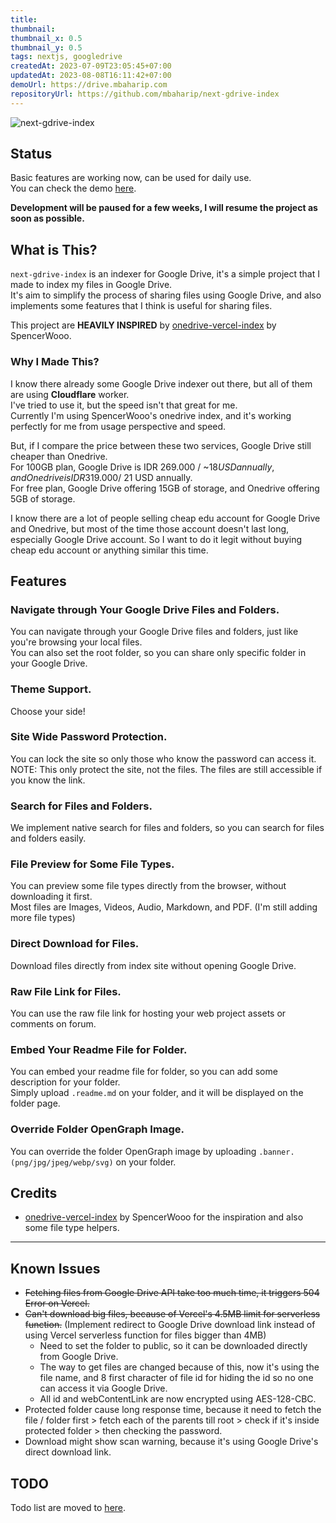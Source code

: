 ```yaml
---
title: 
thumbnail: 
thumbnail_x: 0.5
thumbnail_y: 0.5
tags: nextjs, googledrive
createdAt: 2023-07-09T23:05:45+07:00
updatedAt: 2023-08-08T16:11:42+07:00
demoUrl: https://drive.mbaharip.com
repositoryUrl: https://github.com/mbaharip/next-gdrive-index
---
```

![next-gdrive-index](./public/og.png)

## Status

Basic features are working now, can be used for daily use.  
You can check the demo [here](https://drive.mbaharip.com).

**Development will be paused for a few weeks, I will resume the project as soon as possible.**

## What is This?
`next-gdrive-index` is an indexer for Google Drive, it's a simple project that I made to index my files in Google Drive.  
It's aim to simplify the process of sharing files using Google Drive, and also implements some features that I think is useful for sharing files.

This project are **HEAVILY INSPIRED** by [onedrive-vercel-index](https://github.com/spencerwooo/onedrive-vercel-index) by SpencerWooo.

### Why I Made This?
I know there already some Google Drive indexer out there, but all of them are using **Cloudflare** worker.  
I've tried to use it, but the speed isn't that great for me.  
Currently I'm using SpencerWooo's onedrive index, and it's working perfectly for me from usage perspective and speed.

But, if I compare the price between these two services, Google Drive still cheaper than Onedrive.  
For 100GB plan, Google Drive is IDR 269.000 / ~$18 USD annually, and Onedrive is IDR 319.000 / ~$21 USD annually.  
For free plan, Google Drive offering 15GB of storage, and Onedrive offering 5GB of storage.

I know there are a lot of people selling cheap edu account for Google Drive and Onedrive, but most of the time those account doesn't last long, especially Google Drive account. So I want to do it legit without buying cheap edu account or anything similar this time.

## Features
### Navigate through Your Google Drive Files and Folders.
You can navigate through your Google Drive files and folders, just like you're browsing your local files.  
You can also set the root folder, so you can share only specific folder in your Google Drive.

### Theme Support.
Choose your side!

### Site Wide Password Protection.
You can lock the site so only those who know the password can access it.  
NOTE: This only protect the site, not the files. The files are still accessible if you know the link.

### Search for Files and Folders.
We implement native search for files and folders, so you can search for files and folders easily.

### File Preview for Some File Types.
You can preview some file types directly from the browser, without downloading it first.  
Most files are Images, Videos, Audio, Markdown, and PDF. (I'm still adding more file types)

### Direct Download for Files.
Download files directly from index site without opening Google Drive.

### Raw File Link for Files.
You can use the raw file link for hosting your web project assets or comments on forum.

### Embed Your Readme File for Folder.
You can embed your readme file for folder, so you can add some description for your folder.  
Simply upload `.readme.md` on your folder, and it will be displayed on the folder page.

### Override Folder OpenGraph Image.
You can override the folder OpenGraph image by uploading `.banner.(png/jpg/jpeg/webp/svg)` on your folder.

## Credits
- [onedrive-vercel-index](https://github.com/spencerwooo/onedrive-vercel-index) by SpencerWooo for the inspiration and also some file type helpers.

---

## Known Issues
- ~~Fetching files from Google Drive API take too much time, it triggers 504 Error on Vercel.~~
- ~~Can't download big files, because of Vercel's 4.5MB limit for serverless function.~~ (Implement redirect to Google Drive download link instead of using Vercel serverless function for files bigger than 4MB)
  - Need to set the folder to public, so it can be downloaded directly from Google Drive.
  - The way to get files are changed because of this, now it's using the file name, and 8 first character of file id for hiding the id so no one can access it via Google Drive.
  - All id and webContentLink are now encrypted using AES-128-CBC.
- Protected folder cause long response time, because it need to fetch the file / folder first > fetch each of the parents till root > check if it's inside protected folder > then checking the password.
- Download might show scan warning, because it's using Google Drive's direct download link. 

## TODO
Todo list are moved to [here](./TODO.md).
